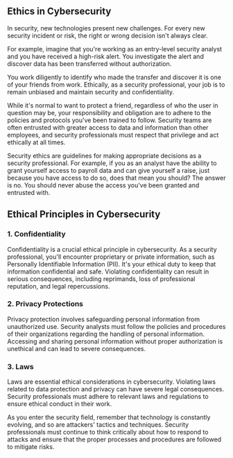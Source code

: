 ## Ethics in Cybersecurity

In security, new technologies present new challenges. For every new security incident or risk, the right or wrong decision isn't always clear.

For example, imagine that you're working as an entry-level security analyst and you have received a high-risk alert. You investigate the alert and discover data has been transferred without authorization.

You work diligently to identify who made the transfer and discover it is one of your friends from work. Ethically, as a security professional, your job is to remain unbiased and maintain security and confidentiality.

While it's normal to want to protect a friend, regardless of who the user in question may be, your responsibility and obligation are to adhere to the policies and protocols you've been trained to follow. Security teams are often entrusted with greater access to data and information than other employees, and security professionals must respect that privilege and act ethically at all times.

Security ethics are guidelines for making appropriate decisions as a security professional. For example, if you as an analyst have the ability to grant yourself access to payroll data and can give yourself a raise, just because you have access to do so, does that mean you should? The answer is no. You should never abuse the access you've been granted and entrusted with.

## Ethical Principles in Cybersecurity

### 1. Confidentiality

Confidentiality is a crucial ethical principle in cybersecurity. As a security professional, you'll encounter proprietary or private information, such as Personally Identifiable Information (PII). It's your ethical duty to keep that information confidential and safe. Violating confidentiality can result in serious consequences, including reprimands, loss of professional reputation, and legal repercussions.

### 2. Privacy Protections

Privacy protection involves safeguarding personal information from unauthorized use. Security analysts must follow the policies and procedures of their organizations regarding the handling of personal information. Accessing and sharing personal information without proper authorization is unethical and can lead to severe consequences.

### 3. Laws

Laws are essential ethical considerations in cybersecurity. Violating laws related to data protection and privacy can have severe legal consequences. Security professionals must adhere to relevant laws and regulations to ensure ethical conduct in their work.

As you enter the security field, remember that technology is constantly evolving, and so are attackers' tactics and techniques. Security professionals must continue to think critically about how to respond to attacks and ensure that the proper processes and procedures are followed to mitigate risks.